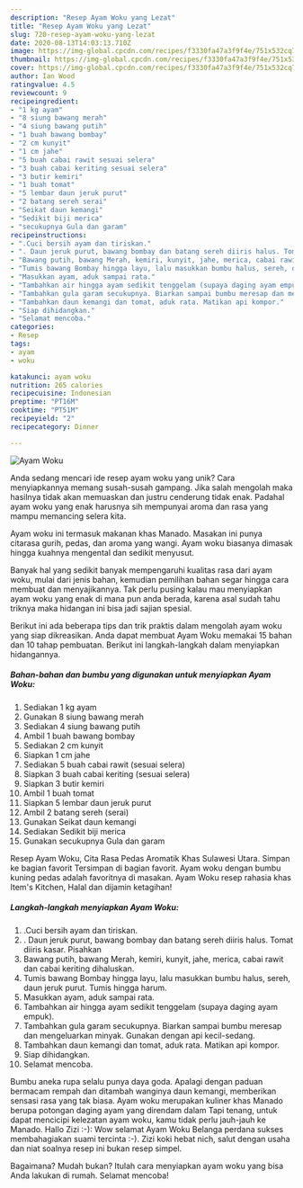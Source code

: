 ```yaml
---
description: "Resep Ayam Woku yang Lezat"
title: "Resep Ayam Woku yang Lezat"
slug: 720-resep-ayam-woku-yang-lezat
date: 2020-08-13T14:03:13.710Z
image: https://img-global.cpcdn.com/recipes/f3330fa47a3f9f4e/751x532cq70/ayam-woku-foto-resep-utama.jpg
thumbnail: https://img-global.cpcdn.com/recipes/f3330fa47a3f9f4e/751x532cq70/ayam-woku-foto-resep-utama.jpg
cover: https://img-global.cpcdn.com/recipes/f3330fa47a3f9f4e/751x532cq70/ayam-woku-foto-resep-utama.jpg
author: Ian Wood
ratingvalue: 4.5
reviewcount: 9
recipeingredient:
- "1 kg ayam"
- "8 siung bawang merah"
- "4 siung bawang putih"
- "1 buah bawang bombay"
- "2 cm kunyit"
- "1 cm jahe"
- "5 buah cabai rawit sesuai selera"
- "3 buah cabai keriting sesuai selera"
- "3 butir kemiri"
- "1 buah tomat"
- "5 lembar daun jeruk purut"
- "2 batang sereh serai"
- "Seikat daun kemangi"
- "Sedikit biji merica"
- "secukupnya Gula dan garam"
recipeinstructions:
- ".Cuci bersih ayam dan tiriskan."
- ". Daun jeruk purut, bawang bombay dan batang sereh diiris halus. Tomat diiris kasar. Pisahkan"
- "Bawang putih, bawang Merah, kemiri, kunyit, jahe, merica, cabai rawit dan cabai keriting dihaluskan."
- "Tumis bawang Bombay hingga layu, lalu masukkan bumbu halus, sereh, daun jeruk purut. Tumis hingga harum."
- "Masukkan ayam, aduk sampai rata."
- "Tambahkan air hingga ayam sedikit tenggelam (supaya daging ayam empuk)."
- "Tambahkan gula garam secukupnya. Biarkan sampai bumbu meresap dan mengeluarkan minyak. Gunakan dengan api kecil-sedang."
- "Tambahkan daun kemangi dan tomat, aduk rata. Matikan api kompor."
- "Siap dihidangkan."
- "Selamat mencoba."
categories:
- Resep
tags:
- ayam
- woku

katakunci: ayam woku 
nutrition: 265 calories
recipecuisine: Indonesian
preptime: "PT16M"
cooktime: "PT51M"
recipeyield: "2"
recipecategory: Dinner

---
```



![Ayam Woku](https://img-global.cpcdn.com/recipes/f3330fa47a3f9f4e/751x532cq70/ayam-woku-foto-resep-utama.jpg)

Anda sedang mencari ide resep ayam woku yang unik? Cara menyiapkannya memang susah-susah gampang. Jika salah mengolah maka hasilnya tidak akan memuaskan dan justru cenderung tidak enak. Padahal ayam woku yang enak harusnya sih mempunyai aroma dan rasa yang mampu memancing selera kita.

Ayam woku ini termasuk makanan khas Manado. Masakan ini punya citarasa gurih, pedas, dan aroma yang wangi. Ayam woku biasanya dimasak hingga kuahnya mengental dan sedikit menyusut.

Banyak hal yang sedikit banyak mempengaruhi kualitas rasa dari ayam woku, mulai dari jenis bahan, kemudian pemilihan bahan segar hingga cara membuat dan menyajikannya. Tak perlu pusing kalau mau menyiapkan ayam woku yang enak di mana pun anda berada, karena asal sudah tahu triknya maka hidangan ini bisa jadi sajian spesial.


Berikut ini ada beberapa tips dan trik praktis dalam mengolah ayam woku yang siap dikreasikan. Anda dapat membuat Ayam Woku memakai 15 bahan dan 10 tahap pembuatan. Berikut ini langkah-langkah dalam menyiapkan hidangannya.

<!--inarticleads1-->

##### Bahan-bahan dan bumbu yang digunakan untuk menyiapkan Ayam Woku:

1. Sediakan 1 kg ayam
1. Gunakan 8 siung bawang merah
1. Sediakan 4 siung bawang putih
1. Ambil 1 buah bawang bombay
1. Sediakan 2 cm kunyit
1. Siapkan 1 cm jahe
1. Sediakan 5 buah cabai rawit (sesuai selera)
1. Siapkan 3 buah cabai keriting (sesuai selera)
1. Siapkan 3 butir kemiri
1. Ambil 1 buah tomat
1. Siapkan 5 lembar daun jeruk purut
1. Ambil 2 batang sereh (serai)
1. Gunakan Seikat daun kemangi
1. Sediakan Sedikit biji merica
1. Gunakan secukupnya Gula dan garam


Resep Ayam Woku, Cita Rasa Pedas Aromatik Khas Sulawesi Utara. Simpan ke bagian favorit Tersimpan di bagian favorit. Ayam woku dengan bumbu kuning pedas adalah favoritnya di masakan. Ayam Woku resep rahasia khas Item&#39;s Kitchen, Halal dan dijamin ketagihan! 

<!--inarticleads2-->

##### Langkah-langkah menyiapkan Ayam Woku:

1. .Cuci bersih ayam dan tiriskan.
1. . Daun jeruk purut, bawang bombay dan batang sereh diiris halus. Tomat diiris kasar. Pisahkan
1. Bawang putih, bawang Merah, kemiri, kunyit, jahe, merica, cabai rawit dan cabai keriting dihaluskan.
1. Tumis bawang Bombay hingga layu, lalu masukkan bumbu halus, sereh, daun jeruk purut. Tumis hingga harum.
1. Masukkan ayam, aduk sampai rata.
1. Tambahkan air hingga ayam sedikit tenggelam (supaya daging ayam empuk).
1. Tambahkan gula garam secukupnya. Biarkan sampai bumbu meresap dan mengeluarkan minyak. Gunakan dengan api kecil-sedang.
1. Tambahkan daun kemangi dan tomat, aduk rata. Matikan api kompor.
1. Siap dihidangkan.
1. Selamat mencoba.


Bumbu aneka rupa selalu punya daya goda. Apalagi dengan paduan bermacam rempah dan ditambah wanginya daun kemangi, memberikan sensasi rasa yang tak biasa. Ayam woku merupakan kuliner khas Manado berupa potongan daging ayam yang direndam dalam Tapi tenang, untuk dapat mencicipi kelezatan ayam woku, kamu tidak perlu jauh-jauh ke Manado. Hallo Zizi :-): Wow selamat Ayam Woku Belanga perdana sukses membahagiakan suami tercinta :-). Zizi koki hebat nich, salut dengan usaha dan niat soalnya resep ini bukan resep simpel. 

Bagaimana? Mudah bukan? Itulah cara menyiapkan ayam woku yang bisa Anda lakukan di rumah. Selamat mencoba!
